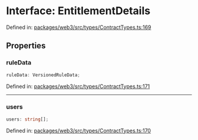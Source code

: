 # Interface: EntitlementDetails

Defined in: [packages/web3/src/types/ContractTypes.ts:169](https://github.com/towns-protocol/towns/blob/0db1fd0ac7258e8db8cedfb6183e8eade8284fa1/packages/web3/src/types/ContractTypes.ts#L169)

## Properties

### ruleData

```ts
ruleData: VersionedRuleData;
```

Defined in: [packages/web3/src/types/ContractTypes.ts:171](https://github.com/towns-protocol/towns/blob/0db1fd0ac7258e8db8cedfb6183e8eade8284fa1/packages/web3/src/types/ContractTypes.ts#L171)

***

### users

```ts
users: string[];
```

Defined in: [packages/web3/src/types/ContractTypes.ts:170](https://github.com/towns-protocol/towns/blob/0db1fd0ac7258e8db8cedfb6183e8eade8284fa1/packages/web3/src/types/ContractTypes.ts#L170)
